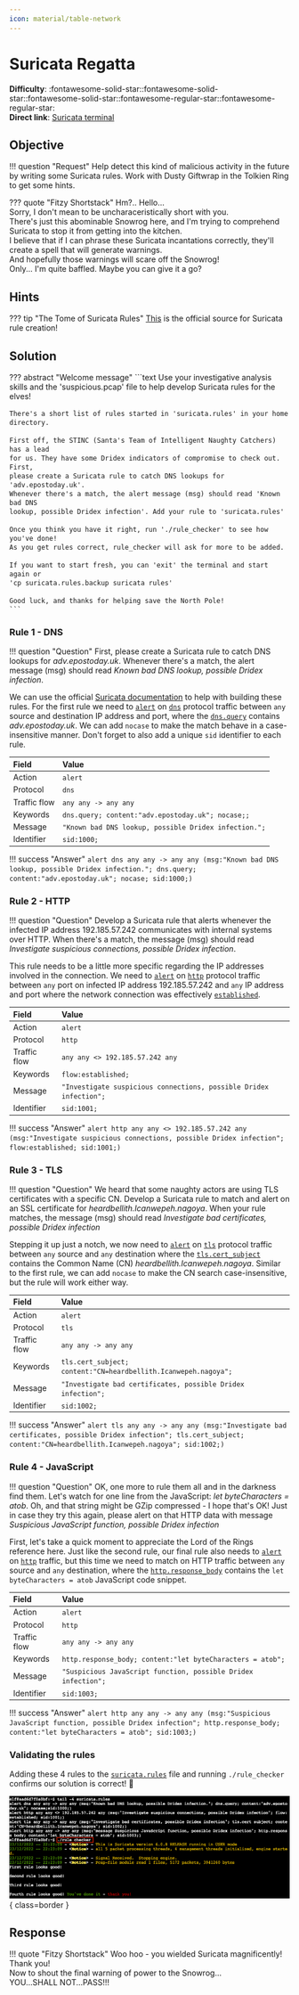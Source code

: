 ```yaml
---
icon: material/table-network
---
```


# Suricata Regatta

**Difficulty**: :fontawesome-solid-star::fontawesome-solid-star::fontawesome-solid-star::fontawesome-regular-star::fontawesome-regular-star:<br/>
**Direct link**: [Suricata terminal](https://hhc22-wetty.kringlecon.com/?&challenge=suricata)



## Objective

!!! question "Request"
    Help detect this kind of malicious activity in the future by writing some Suricata rules. Work with Dusty Giftwrap in the Tolkien Ring to get some hints.

??? quote "Fitzy Shortstack"
    Hm?.. Hello...<br/>
    Sorry, I don't mean to be uncharaceristically short with you.<br/>
    There's just this abominable Snowrog here, and I'm trying to comprehend Suricata to stop it from getting into the kitchen.<br/>
    I believe that if I can phrase these Suricata incantations correctly, they'll create a spell that will generate warnings.<br/>
    And hopefully those warnings will scare off the Snowrog!<br/>
    Only... I'm quite baffled. Maybe you can give it a go?


## Hints

??? tip "The Tome of Suricata Rules"
    [This](https://suricata.readthedocs.io/en/suricata-6.0.0/rules/intro.html) is the official source for Suricata rule creation!


## Solution

??? abstract "Welcome message"
    ```text
    Use your investigative analysis skills and the 'suspicious.pcap' file to help
    develop Suricata rules for the elves!

    There's a short list of rules started in 'suricata.rules' in your home directory.

    First off, the STINC (Santa's Team of Intelligent Naughty Catchers) has a lead
    for us. They have some Dridex indicators of compromise to check out. First,
    please create a Suricata rule to catch DNS lookups for 'adv.epostoday.uk'.
    Whenever there's a match, the alert message (msg) should read 'Known bad DNS
    lookup, possible Dridex infection'. Add your rule to 'suricata.rules'

    Once you think you have it right, run './rule_checker' to see how you've done!
    As you get rules correct, rule_checker will ask for more to be added.

    If you want to start fresh, you can 'exit' the terminal and start again or
    'cp suricata.rules.backup suricata rules'

    Good luck, and thanks for helping save the North Pole!
    ```

### Rule 1 - DNS

!!! question "Question"
    First, please create a Suricata rule to catch DNS lookups for *adv.epostoday.uk*. Whenever there's a match, the alert message (msg) should read *Known bad DNS lookup, possible Dridex infection*.

We can use the official [Suricata documentation](https://suricata.readthedocs.io/en/suricata-6.0.0/rules/intro.html) to help with building these rules. For the first rule we need to [`alert`](https://suricata.readthedocs.io/en/suricata-6.0.0/rules/intro.html#action) on [`dns`](https://suricata.readthedocs.io/en/suricata-6.0.0/rules/intro.html#protocol) protocol traffic between `any` source and destination IP address and port, where the [`dns.query`](https://suricata.readthedocs.io/en/suricata-6.0.0/rules/dns-keywords.html#dns-query) contains *adv.epostoday.uk*. We can add `nocase` to make the match behave in a case-insensitive manner. Don't forget to also add a unique `sid` identifier to each rule.

| Field        | Value                                                 |
| :----------- | :---------------------------------------------------- |
| Action       | `alert`                                               |
| Protocol     | `dns`                                                 |
| Traffic flow | `any any -> any any`                                  |
| Keywords     | `dns.query; content:"adv.epostoday.uk"; nocase;;`     |
| Message      | `"Known bad DNS lookup, possible Dridex infection.";` |
| Identifier   | `sid:1000;`                                           |

!!! success "Answer"
    `alert dns any any -> any any (msg:"Known bad DNS lookup, possible Dridex infection."; dns.query; content:"adv.epostoday.uk"; nocase; sid:1000;)`


### Rule 2 - HTTP

!!! question "Question"
    Develop a Suricata rule that alerts whenever the infected IP address 192.185.57.242 communicates with internal systems over HTTP. When there's a match, the message (msg) should read *Investigate suspicious connections, possible Dridex infection*.

This rule needs to be a little more specific regarding the IP addresses involved in the connection. We need to [`alert`](https://suricata.readthedocs.io/en/suricata-6.0.0/rules/intro.html#action) on [`http`](https://suricata.readthedocs.io/en/suricata-6.0.0/rules/intro.html#protocol) protocol traffic between `any` port on infected IP address 192.185.57.242 and `any` IP address and port where the network connection was effectively [`established`](https://suricata.readthedocs.io/en/suricata-6.0.0/rules/flow-keywords.html#flow).


| Field        | Value                                                              |
| :----------- | :----------------------------------------------------------------- |
| Action       | `alert`                                                            |
| Protocol     | `http`                                                             |
| Traffic flow | `any any <> 192.185.57.242 any`                                    |
| Keywords     | `flow:established;`                                                |
| Message      | `"Investigate suspicious connections, possible Dridex infection";` |
| Identifier   | `sid:1001;`                                                        |

!!! success "Answer"
    `alert http any any <> 192.185.57.242 any (msg:"Investigate suspicious connections, possible Dridex infection"; flow:established; sid:1001;)`


### Rule 3 - TLS

!!! question "Question"
    We heard that some naughty actors are using TLS certificates with a specific CN. Develop a Suricata rule to match and alert on an SSL certificate for *heardbellith.Icanwepeh.nagoya*. When your rule matches, the message (msg) should read *Investigate bad certificates, possible Dridex infection*

Stepping it up just a notch, we now need to [`alert`](https://suricata.readthedocs.io/en/suricata-6.0.0/rules/intro.html#action) on [`tls`](https://suricata.readthedocs.io/en/suricata-6.0.0/rules/intro.html#protocol) protocol traffic between `any` source and `any` destination where the [`tls.cert_subject`](https://suricata.readthedocs.io/en/suricata-6.0.0/rules/tls-keywords.html#tls-cert-subject) contains the Common Name (CN) *heardbellith.Icanwepeh.nagoya*. Similar to the first rule, we can add `nocase` to make the CN search case-insensitive, but the rule will work either way.

| Field        | Value                                                           |
| :----------- | :-------------------------------------------------------------- |
| Action       | `alert`                                                         |
| Protocol     | `tls`                                                           |
| Traffic flow | `any any -> any any`                                            |
| Keywords     | `tls.cert_subject; content:"CN=heardbellith.Icanwepeh.nagoya";` |
| Message      | `"Investigate bad certificates, possible Dridex infection";`    |
| Identifier   | `sid:1002;`                                                     |

!!! success "Answer"
    `alert tls any any -> any any (msg:"Investigate bad certificates, possible Dridex infection"; tls.cert_subject; content:"CN=heardbellith.Icanwepeh.nagoya"; sid:1002;)`


### Rule 4 - JavaScript

!!! question "Question"
    OK, one more to rule them all and in the darkness find them. Let's watch for one line from the JavaScript: *let byteCharacters = atob*. Oh, and that string might be GZip compressed - I hope that's OK! Just in case they try this again, please alert on that HTTP data with message *Suspicious JavaScript function, possible Dridex infection*

First, let's take a quick moment to appreciate the Lord of the Rings reference here. Just like the second rule, our final rule also needs to [`alert`](https://suricata.readthedocs.io/en/suricata-6.0.0/rules/intro.html#action) on [`http`](https://suricata.readthedocs.io/en/suricata-6.0.0/rules/intro.html#protocol) traffic, but this time we need to match on HTTP traffic between `any` source and `any` destination, where the [`http.response_body`](https://suricata.readthedocs.io/en/suricata-6.0.0/rules/http-keywords.html#http-response-body) contains the `let byteCharacters = atob` JavaScript code snippet.

| Field        | Value                                                          |
| :----------- | :------------------------------------------------------------- |
| Action       | `alert`                                                        |
| Protocol     | `http`                                                         |
| Traffic flow | `any any -> any any`                                           |
| Keywords     | `http.response_body; content:"let byteCharacters = atob";`     |
| Message      | `"Suspicious JavaScript function, possible Dridex infection";` |
| Identifier   | `sid:1003;`                                                    |

!!! success "Answer"
    `alert http any any -> any any (msg:"Suspicious JavaScript function, possible Dridex infection"; http.response_body; content:"let byteCharacters = atob"; sid:1003;)`

### Validating the rules

Adding these 4 rules to the [`suricata.rules`](../artifacts/objectives/o4/suricata.rules) file and running `./rule_checker` confirms our solution is correct! :metal:

![Checking the rules](../img/objectives/o4/run_rule_checker.png){ class=border }


## Response

!!! quote "Fitzy Shortstack"
    Woo hoo - you wielded Suricata magnificently! Thank you!<br/>
    Now to shout the final warning of power to the Snowrog...<br/>
    YOU...SHALL NOT...PASS!!!<br/>
